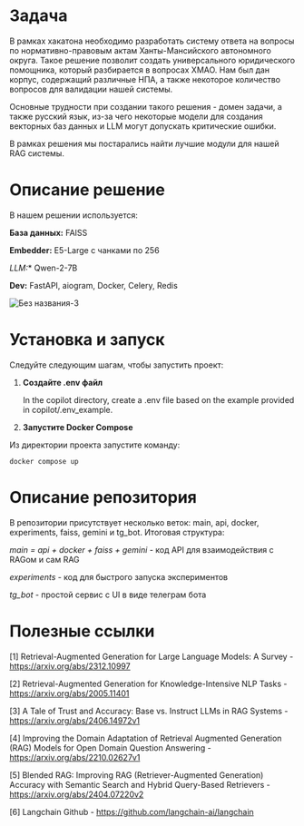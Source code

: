 # Задача

В рамках хакатона необходимо разработать систему ответа на вопросы по нормативно-правовым актам Ханты-Мансийского автономного округа. Такое решение позволит создать универсального юридического помощника, который разбирается в вопросах ХМАО. Нам был дан корпус, содержащий различные НПА, а также некоторое количество вопросов для валидации нашей системы.

Основные трудности при создании такого решения - домен задачи, а также русский язык, из-за чего некоторые модели для создания векторных баз данных и LLM могут допускать критические ошибки. 

В рамках решения мы постарались найти лучшие модули для нашей RAG системы.

# Описание решение

В нашем решении используется:

**База данных:** FAISS

**Embedder:** E5-Large с чанками по 256 

*LLM:** Qwen-2-7B

**Dev:** FastAPI, aiogram, Docker, Celery, Redis


![Без названия-3](https://github.com/user-attachments/assets/6f83d3f8-77fc-4b95-b437-96741e67fdac)

# Установка и запуск

Следуйте следующим шагам, чтобы запустить проект:

1. **Создайте .env файл**

   In the copilot directory, create a .env file based on the example provided in copilot/.env_example.

2. **Запустите Docker Compose**

Из директории проекта запустите команду:

    docker compose up


# Описание репозитория

В репозитории присутствует несколько веток: main, api, docker, experiments, faiss, gemini и tg_bot.
Итоговая структура: 

*main = api + docker + faiss + gemini* - код API для взаимодействия с RAGом и сам RAG

*experiments* - код для быстрого запуска экспериментов

*tg_bot* - простой сервис с UI в виде телеграм бота

# Полезные ссылки 

[1] Retrieval-Augmented Generation for Large Language Models: A Survey - https://arxiv.org/abs/2312.10997

[2] Retrieval-Augmented Generation for Knowledge-Intensive NLP Tasks - https://arxiv.org/abs/2005.11401

[3] A Tale of Trust and Accuracy: Base vs. Instruct LLMs in RAG Systems - https://arxiv.org/abs/2406.14972v1

[4] Improving the Domain Adaptation of Retrieval Augmented Generation (RAG) Models for Open Domain Question Answering - https://arxiv.org/abs/2210.02627v1

[5] Blended RAG: Improving RAG (Retriever-Augmented Generation) Accuracy with Semantic Search and Hybrid Query-Based Retrievers - https://arxiv.org/abs/2404.07220v2

[6] Langchain Github - https://github.com/langchain-ai/langchain

